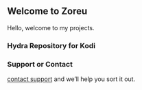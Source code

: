 ## Welcome to Zoreu

Hello, welcome to my projects.

### Hydra Repository for Kodi



### Support or Contact

[contact support](https://docs.google.com/forms/d/1vqTu4TqET_FTVhafMmb_2dLHy9bNMylBfr23VACYGIs/) and we’ll help you sort it out.
